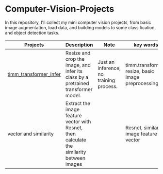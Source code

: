 # Computer-Vision-Projects

In this repository, I'll collect my mini computer vision projects, from basic image augmentation, load data, and building models to some classification, and object detection tasks.

| Projects | Description | Note | key words |
| --       |   ---       | --   | --        |
|[timm_transformer_infer](https://github.com/stemgene/Computer-Vision-Projects/blob/main/01_timm_transformer_infer.ipynb) | Resize and crop the image, and infer its class by a pretrained transformer model. | Just an inference, no training process. | timm.transformer, resize, basic image preprocessing| 
|vector and similarity | Extract the image feature vector with Resnet, then calculate the similarity between images | | Resnet, similarity, image feature vector |
